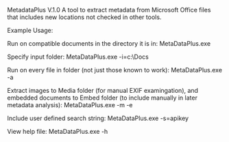 MetadataPlus V.1.0
A tool to extract metadata from Microsoft Office files that includes new locations not checked in other tools.

Example Usage:

Run on compatible documents in the directory it is in:
MetaDataPlus.exe

Specify input folder:
MetaDataPlus.exe -i=c:\Docs

Run on every file in folder (not just those known to work):
MetaDataPlus.exe -a

Extract images to Media folder (for manual EXIF examingation), and embedded documents to Embed folder (to include manually in later metadata analysis):
MetaDataPlus.exe -m -e

Include user defined search string:
MetaDataPlus.exe -s=apikey

View help file:
MetaDataPlus.exe -h
